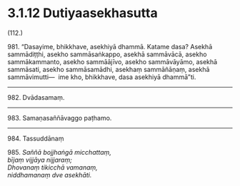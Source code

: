 # 3.1.12 Dutiyaasekhasutta

(112.)

981\. “Dasayime, bhikkhave, asekhiyā dhammā. Katame dasa? Asekhā sammādiṭṭhi, asekho sammāsaṅkappo, asekhā sammāvācā, asekho sammākammanto, asekho sammāājīvo, asekho sammāvāyāmo, asekhā sammāsati, asekho sammāsamādhi, asekhaṃ sammāñāṇaṃ, asekhā sammāvimutti—  ime kho, bhikkhave, dasa asekhiyā dhammā”ti.

---

982\. Dvādasamaṃ.

---

983\. Samaṇasaññāvaggo paṭhamo.

---

984\. Tassuddānaṃ

985\. _Saññā bojjhaṅgā micchattaṃ,_  
_bījaṃ vijjāya nijjaraṃ;_  
_Dhovanaṃ tikicchā vamanaṃ,_  
_niddhamanaṃ dve asekhāti._
